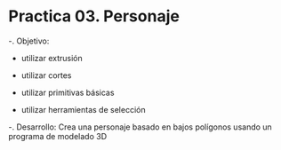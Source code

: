 # Practica 03. Personaje
-. Objetivo: 





- utilizar extrusión





- utilizar cortes




- utilizar  primitivas básicas





- utilizar herramientas de selección


-. Desarrollo: 
Crea una personaje basado en bajos polígonos usando un programa de modelado 3D
